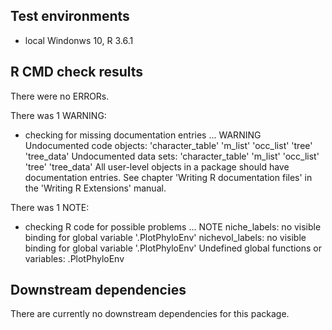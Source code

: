 ## Test environments
* local Windonws 10, R 3.6.1

## R CMD check results
There were no ERRORs. 

There was 1 WARNING:

* checking for missing documentation entries ... WARNING
  Undocumented code objects:
    'character_table' 'm_list' 'occ_list' 'tree' 'tree_data'
  Undocumented data sets:
    'character_table' 'm_list' 'occ_list' 'tree' 'tree_data'
  All user-level objects in a package should have documentation entries.
  See chapter 'Writing R documentation files' in the 'Writing R
  Extensions' manual.

There was 1 NOTE:

* checking R code for possible problems ... NOTE
  niche_labels: no visible binding for global variable '.PlotPhyloEnv'
  nichevol_labels: no visible binding for global variable '.PlotPhyloEnv'
  Undefined global functions or variables:
    .PlotPhyloEnv


## Downstream dependencies
There are currently no downstream dependencies for this package.
